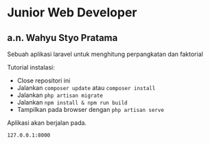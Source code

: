 # Junior Web Developer
## a.n. Wahyu Styo Pratama

Sebuah aplikasi laravel untuk menghitung perpangkatan dan faktorial

Tutorial instalasi:
- Close repositori ini
- Jalankan `composer update` atau `composer install`
- Jalankan `php artisan migrate`
- Jalankan `npm install & npm run build`
- Tampilkan pada browser dengan `php artisan serve`

Aplikasi akan berjalan pada.

```sh
127.0.0.1:8000
```
